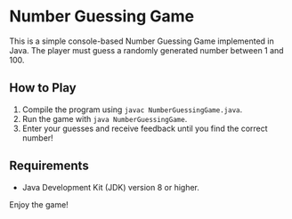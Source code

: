 # Number Guessing Game

This is a simple console-based Number Guessing Game implemented in Java. The player must guess a randomly generated number between 1 and 100. 

## How to Play
1. Compile the program using `javac NumberGuessingGame.java`.
2. Run the game with `java NumberGuessingGame`.
3. Enter your guesses and receive feedback until you find the correct number!

## Requirements
- Java Development Kit (JDK) version 8 or higher.

Enjoy the game!
